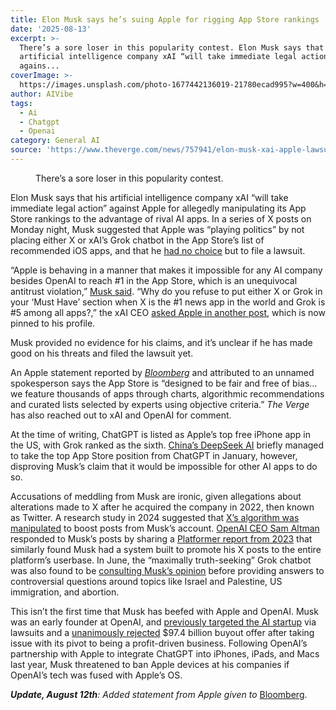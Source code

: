 ```yaml
---
title: Elon Musk says he’s suing Apple for rigging App Store rankings
date: '2025-08-13'
excerpt: >-
  There’s a sore loser in this popularity contest. Elon Musk says that his
  artificial intelligence company xAI “will take immediate legal action”
  agains...
coverImage: >-
  https://images.unsplash.com/photo-1677442136019-21780ecad995?w=400&h=200&fit=crop&auto=format
author: AIVibe
tags:
  - Ai
  - Chatgpt
  - Openai
category: General AI
source: 'https://www.theverge.com/news/757941/elon-musk-xai-apple-lawsuit-app-store'
---
```


											

						
<figure>

<img alt="" data-caption="There’s a sore loser in this popularity contest." data-portal-copyright="" data-has-syndication-rights="1" src="https://platform.theverge.com/wp-content/uploads/sites/2/chorus/uploads/chorus_asset/file/23906796/VRG_Illo_STK022_K_Radtke_Musk_Scales_2.jpg?quality=90&#038;strip=all&#038;crop=0,0,100,100" />
	<figcaption>
	There’s a sore loser in this popularity contest.	</figcaption>
</figure>
<p class="has-text-align-none">Elon Musk says that his artificial intelligence company xAI “will take immediate legal action” against Apple for allegedly manipulating its App Store rankings to the advantage of rival AI apps. In a series of X posts on Monday night, Musk suggested that Apple was “playing politics” by not placing either X or xAI’s Grok chatbot in the App Store’s list of recommended iOS apps, and that he <a href="https://x.com/elonmusk/status/1955081160364843454?t=2fZiog9UpVP_smhzJSrb2w&amp;s=19">had no choice</a> but to file a lawsuit.</p>

<p class="has-text-align-none">“Apple is behaving in a manner that makes it impossible for any AI company besides OpenAI to reach #1 in the App Store, which is an unequivocal antitrust violation,” <a href="https://x.com/elonmusk/status/1955073616996975095?t=HqUx2MRTdsat2Qy65wIrJg&amp;s=19">Musk said</a>. “Why do you refuse to put either X or Grok in your ‘Must Have’ section when X is the #1 news app in the world and Grok is #5 among all apps?,” the xAI CEO <a href="https://x.com/elonmusk/status/1955046467993059530?t=xyiwQzqhWxV421aBjZphMA&amp;s=19">asked Apple in another post</a>, which is now pinned to his profile.</p>

<p class="has-text-align-none">Musk provided no evidence for his claims, and it&#8217;s unclear if he has made good on his threats and filed the lawsuit yet.</p>

<p class="has-text-align-none">An Apple statement reported by <em><a href="https://www.bloomberg.com/news/articles/2025-08-12/musk-accuses-apple-of-unfairly-favoring-openai-among-iphone-apps">Bloomberg</a></em> and attributed to an unnamed spokesperson says the App Store is “designed to be fair and free of bias… we feature thousands of apps through charts, algorithmic recommendations and curated lists selected by experts using objective criteria.” <em>The Verge</em> has also reached out to xAI and OpenAI for comment.</p>

<p class="has-text-align-none">At the time of writing, ChatGPT is listed as Apple&#8217;s top free iPhone app in the US, with Grok ranked as the sixth. <a href="https://www.theverge.com/2025/1/27/24352801/deepseek-ai-chatbot-chatgpt-ios-app-store">China’s DeepSeek AI</a> briefly managed to take the top App Store position from ChatGPT in January, however, disproving Musk’s claim that it would be impossible for other AI apps to do so.</p>

<p class="has-text-align-none">Accusations of meddling from Musk are ironic, given allegations about alterations made to X after he acquired the company in 2022, then known as Twitter. A research study in 2024 suggested that <a href="https://www.theverge.com/2024/11/17/24298669/musk-trump-endorsement-x-boosting-republican-posts-july-algorithm-change">X’s algorithm was manipulated</a> to boost posts from Musk’s account. <a href="https://x.com/sama/status/1955094962393190506">OpenAI CEO Sam Altman</a> responded to Musk’s posts by sharing a <a href="https://www.platformer.news/yes-elon-musk-created-a-special-system/">Platformer report from 2023</a> that similarly found Musk had a system built to promote his X posts to the entire platform’s userbase. In June, the “maximally truth-seeking” Grok chatbot was also found to be <a href="https://www.theverge.com/news/705015/grok-ai-uses-elon-musks-opinions-for-controversial-questions">consulting Musk’s opinion</a> before providing answers to controversial questions around topics like Israel and Palestine, US immigration, and abortion.</p>

<p class="has-text-align-none">This isn’t the first time that Musk has beefed with Apple and OpenAI. Musk was an early founder at OpenAI, and <a href="https://www.theverge.com/2024/11/18/24299787/elon-musk-openai-lawsuit-sam-altman-xai-google-deepmind">previously targeted the AI startup</a> via lawsuits and a <a href="https://www.theverge.com/news/613571/openai-rejects-elon-musk-purchase-offer">unanimously rejected</a> $97.4 billion buyout offer after taking issue with its pivot to being a profit-driven business. Following OpenAI’s partnership with Apple to integrate ChatGPT into iPhones, iPads, and Macs last year, Musk threatened to ban Apple devices at his companies if OpenAI’s tech was fused with Apple’s OS.</p>

<p class="has-text-align-none"><em><strong>Update, August 12th</strong>: Added statement from Apple given to </em><a href="https://www.bloomberg.com/news/articles/2025-08-12/musk-accuses-apple-of-unfairly-favoring-openai-among-iphone-apps">Bloomberg</a>.</p>
						
									
